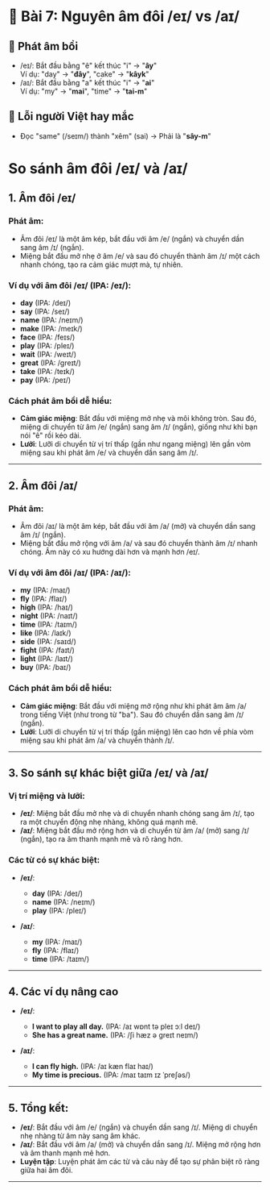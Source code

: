 # 🎯 Bài 7: Nguyên âm đôi /eɪ/ vs /aɪ/

## 🎤 Phát âm bồi
- /eɪ/: Bắt đầu bằng "ê" kết thúc "i" → "**ây**"  
  Ví dụ: "day" → "**đây**", "cake" → "**kâyk**"
- /aɪ/: Bắt đầu bằng "a" kết thúc "i" → "**ai**"  
  Ví dụ: "my" → "**mai**", "time" → "**tai-m**"

## 📌 Lỗi người Việt hay mắc
- Đọc "same" (/seɪm/) thành "xêm" (sai) → Phải là "**sây-m**"
# So sánh âm đôi /eɪ/ và /aɪ/

## 1. Âm đôi /eɪ/

### Phát âm:
- Âm đôi /eɪ/ là một âm kép, bắt đầu với âm /e/ (ngắn) và chuyển dần sang âm /ɪ/ (ngắn).
- Miệng bắt đầu mở nhẹ ở âm /e/ và sau đó chuyển thành âm /ɪ/ một cách nhanh chóng, tạo ra cảm giác mượt mà, tự nhiên.

### Ví dụ với âm đôi /eɪ/ (IPA: /eɪ/):
- **day** (IPA: /deɪ/)
- **say** (IPA: /seɪ/)
- **name** (IPA: /neɪm/)
- **make** (IPA: /meɪk/)
- **face** (IPA: /feɪs/)
- **play** (IPA: /pleɪ/)
- **wait** (IPA: /weɪt/)
- **great** (IPA: /ɡreɪt/)
- **take** (IPA: /teɪk/)
- **pay** (IPA: /peɪ/)

### Cách phát âm bồi dễ hiểu:
- **Cảm giác miệng**: Bắt đầu với miệng mở nhẹ và môi không tròn. Sau đó, miệng di chuyển từ âm /e/ (ngắn) sang âm /ɪ/ (ngắn), giống như khi bạn nói "ê" rồi kéo dài.
- **Lưỡi**: Lưỡi di chuyển từ vị trí thấp (gần như ngang miệng) lên gần vòm miệng sau khi phát âm /e/ và chuyển dần sang âm /ɪ/.

---

## 2. Âm đôi /aɪ/

### Phát âm:
- Âm đôi /aɪ/ là một âm kép, bắt đầu với âm /a/ (mở) và chuyển dần sang âm /ɪ/ (ngắn).
- Miệng bắt đầu mở rộng với âm /a/ và sau đó chuyển thành âm /ɪ/ nhanh chóng. Âm này có xu hướng dài hơn và mạnh hơn /eɪ/.

### Ví dụ với âm đôi /aɪ/ (IPA: /aɪ/):
- **my** (IPA: /maɪ/)
- **fly** (IPA: /flaɪ/)
- **high** (IPA: /haɪ/)
- **night** (IPA: /naɪt/)
- **time** (IPA: /taɪm/)
- **like** (IPA: /laɪk/)
- **side** (IPA: /saɪd/)
- **fight** (IPA: /faɪt/)
- **light** (IPA: /laɪt/)
- **buy** (IPA: /baɪ/)

### Cách phát âm bồi dễ hiểu:
- **Cảm giác miệng**: Bắt đầu với miệng mở rộng như khi phát âm âm /a/ trong tiếng Việt (như trong từ "ba"). Sau đó chuyển dần sang âm /ɪ/ (ngắn).
- **Lưỡi**: Lưỡi di chuyển từ vị trí thấp (gần miệng) lên cao hơn về phía vòm miệng sau khi phát âm /a/ và chuyển thành /ɪ/.

---

## 3. So sánh sự khác biệt giữa /eɪ/ và /aɪ/

### Vị trí miệng và lưỡi:
- **/eɪ/**: Miệng bắt đầu mở nhẹ và di chuyển nhanh chóng sang âm /ɪ/, tạo ra một chuyển động nhẹ nhàng, không quá mạnh mẽ.
- **/aɪ/**: Miệng bắt đầu mở rộng hơn và di chuyển từ âm /a/ (mở) sang /ɪ/ (ngắn), tạo ra âm thanh mạnh mẽ và rõ ràng hơn.

### Các từ có sự khác biệt:
- **/eɪ/**:
  - **day** (IPA: /deɪ/)
  - **name** (IPA: /neɪm/)
  - **play** (IPA: /pleɪ/)

- **/aɪ/**:
  - **my** (IPA: /maɪ/)
  - **fly** (IPA: /flaɪ/)
  - **time** (IPA: /taɪm/)

---

## 4. Các ví dụ nâng cao

- **/eɪ/**:
  - **I want to play all day.** (IPA: /aɪ wɒnt tə pleɪ ɔːl deɪ/)
  - **She has a great name.** (IPA: /ʃi hæz ə ɡreɪt neɪm/)

- **/aɪ/**:
  - **I can fly high.** (IPA: /aɪ kæn flaɪ haɪ/)
  - **My time is precious.** (IPA: /maɪ taɪm ɪz ˈpreʃəs/)

---

## 5. Tổng kết:
- **/eɪ/**: Bắt đầu với âm /e/ (ngắn) và chuyển dần sang /ɪ/. Miệng di chuyển nhẹ nhàng từ âm này sang âm khác.
- **/aɪ/**: Bắt đầu với âm /a/ (mở) và chuyển dần sang /ɪ/. Miệng mở rộng hơn và âm thanh mạnh mẽ hơn.
- **Luyện tập**: Luyện phát âm các từ và câu này để tạo sự phân biệt rõ ràng giữa hai âm đôi.

---
